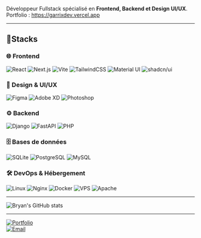 Développeur Fullstack spécialisé en **Frontend, Backend et Design UI/UX**.  
Portfolio : https://garrixdev.vercel.app

---

## 🔧Stacks

### 🌐 Frontend
![React](https://img.shields.io/badge/React-20232A?style=for-the-badge&logo=react&logoColor=61DAFB)
![Next.js](https://img.shields.io/badge/Next.js-000000?style=for-the-badge&logo=next.js&logoColor=white)
![Vite](https://img.shields.io/badge/Vite-646CFF?style=for-the-badge&logo=vite&logoColor=white)
![TailwindCSS](https://img.shields.io/badge/TailwindCSS-38B2AC?style=for-the-badge&logo=tailwind-css&logoColor=white)
![Material UI](https://img.shields.io/badge/Material_UI-007FFF?style=for-the-badge&logo=mui&logoColor=white)
![shadcn/ui](https://img.shields.io/badge/shadcn.ui-0F172A?style=for-the-badge&logo=tailwind-css&logoColor=white)

### 🎨 Design & UI/UX
![Figma](https://img.shields.io/badge/Figma-F24E1E?style=for-the-badge&logo=figma&logoColor=white)
![Adobe XD](https://img.shields.io/badge/Adobe_XD-FF61F6?style=for-the-badge&logo=adobe-xd&logoColor=white)
![Photoshop](https://img.shields.io/badge/Photoshop-31A8FF?style=for-the-badge&logo=adobe-photoshop&logoColor=white)

### ⚙️ Backend
![Django](https://img.shields.io/badge/Django-092E20?style=for-the-badge&logo=django&logoColor=white)
![FastAPI](https://img.shields.io/badge/FastAPI-009688?style=for-the-badge&logo=fastapi&logoColor=white)
![PHP](https://img.shields.io/badge/PHP-777BB4?style=for-the-badge&logo=php&logoColor=white)


### 🗄️ Bases de données
![SQLite](https://img.shields.io/badge/SQLite-003B57?style=for-the-badge&logo=sqlite&logoColor=white)
![PostgreSQL](https://img.shields.io/badge/PostgreSQL-316192?style=for-the-badge&logo=postgresql&logoColor=white)
![MySQL](https://img.shields.io/badge/MySQL-4479A1?style=for-the-badge&logo=mysql&logoColor=white)

### 🛠️ DevOps & Hébergement
![Linux](https://img.shields.io/badge/Linux-FCC624?style=for-the-badge&logo=linux&logoColor=black)
![Nginx](https://img.shields.io/badge/Nginx-009639?style=for-the-badge&logo=nginx&logoColor=white)
![Docker](https://img.shields.io/badge/Docker-2496ED?style=for-the-badge&logo=docker&logoColor=white)
![VPS](https://img.shields.io/badge/VPS-333333?style=for-the-badge&logo=server-fault&logoColor=white)
![Apache](https://img.shields.io/badge/Apache-FC6A0A?style=for-the-badge&logo=apache&logoColor=white)

---

![Bryan's GitHub stats](https://github-readme-stats.vercel.app/api?username=bry4ng4rrix&show_icons=true&theme=tokyonight)

---

[![Portfolio](https://img.shields.io/badge/Portfolio-000000?style=for-the-badge&logo=vercel&logoColor=white)](https://garrixdev.vercel.app)  
[![Email](https://img.shields.io/badge/Email-bryanmfb4%40gmail.com-D14836?style=for-the-badge&logo=gmail&logoColor=white)](mailto:bryanmfb4@gmail.com)

